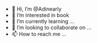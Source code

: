 - 👋 Hi, I’m @Adinearly
- 👀 I’m interested in book 
- 🌱 I’m currently learning ...
- 💞️ I’m looking to collaborate on ...
- 📫 How to reach me ...

<!---
Adinearly/Adinearly is a ✨ special ✨ repository because its `README.md` (this file) appears on your GitHub profile.
You can click the Preview link to take a look at your changes.
--->
